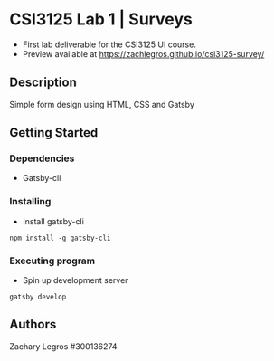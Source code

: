 # CSI3125 Lab 1 | Surveys

* First lab deliverable for the CSI3125 UI course.
* Preview available at https://zachlegros.github.io/csi3125-survey/

## Description

Simple form design using HTML, CSS and Gatsby

## Getting Started

### Dependencies

* Gatsby-cli

### Installing

* Install gatsby-cli
```
npm install -g gatsby-cli
```

### Executing program

* Spin up development server
```
gatsby develop
```

## Authors

Zachary Legros #300136274
